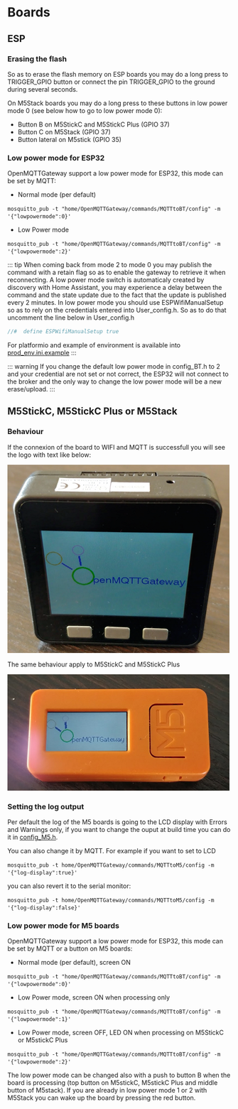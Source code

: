 # Boards

## ESP

### Erasing the flash

So as to erase the flash memory on ESP boards you may do a long press to TRIGGER_GPIO button or connect the pin TRIGGER_GPIO to the ground during several seconds.

On M5Stack boards you may do a long press to these buttons in low power mode 0 (see below how to go to low power mode 0):
* Button B on M5StickC and M5StickC Plus (GPIO 37)
* Button C on M5Stack (GPIO 37)
* Button lateral on M5stick (GPIO 35)

### Low power mode for ESP32
OpenMQTTGateway support a low power mode for ESP32, this mode can be set by MQTT:

* Normal mode (per default)

`mosquitto_pub -t "home/OpenMQTTGateway/commands/MQTTtoBT/config" -m '{"lowpowermode":0}'`

* Low Power mode

`mosquitto_pub -t "home/OpenMQTTGateway/commands/MQTTtoBT/config" -m '{"lowpowermode":2}'`

::: tip
When coming back from mode 2 to mode 0 you may publish the command with a retain flag so as to enable the gateway to retrieve it when reconnecting.
A low power mode switch is automaticaly created by discovery with Home Assistant, you may experience a delay between the command and the state update due to the fact that the update is published every 2 minutes.
In low power mode you should use ESPWifiManualSetup so as to rely on the credentials entered into User_config.h.
So as to do that uncomment the line below in User_config.h
``` c
//#  define ESPWifiManualSetup true
```
For platformio and example of environment is available into [prod_env.ini.example](https://github.com/1technophile/OpenMQTTGateway/blob/development/prod_env.ini.example)
:::

::: warning
If you change the default low power mode in config_BT.h to 2 and your credential are not set or not correct, the ESP32 will not connect to the broker and the only way to change the low power mode will be a new erase/upload.
:::

## M5StickC, M5StickC Plus or M5Stack

### Behaviour

If the connexion of the board to WIFI and MQTT is successfull you will see the logo with text like below:

![boards](../img/OpenMQTTgateway_M5_Stack_Board_Display_Text.png)

The same behaviour apply to M5StickC and M5StickC Plus

![boards](../img/OpenMQTTgateway_M5_StickC_Board_Display_Text.png)

### Setting the log output

Per default the log of the M5 boards is going to the LCD display with Errors and Warnings only, if you want to change the ouput at build time you can do it in [config_M5.h](https://github.com/1technophile/OpenMQTTGateway/blob/development/main/config_M5.h).

You can also change it by MQTT. For example if you want to set to LCD

`mosquitto_pub -t home/OpenMQTTGateway/commands/MQTTtoM5/config -m '{"log-display":true}'`

you can also revert it to the serial monitor:

`mosquitto_pub -t home/OpenMQTTGateway/commands/MQTTtoM5/config -m '{"log-display":false}'`

### Low power mode for M5 boards
OpenMQTTGateway support a low power mode for ESP32, this mode can be set by MQTT or a button on M5 boards:

* Normal mode (per default), screen ON

`mosquitto_pub -t "home/OpenMQTTGateway/commands/MQTTtoBT/config" -m '{"lowpowermode":0}'`

* Low Power mode, screen ON when processing only

`mosquitto_pub -t "home/OpenMQTTGateway/commands/MQTTtoBT/config" -m '{"lowpowermode":1}'`

* Low Power mode, screen OFF, LED ON when processing on M5StickC or M5stickC Plus

`mosquitto_pub -t "home/OpenMQTTGateway/commands/MQTTtoBT/config" -m '{"lowpowermode":2}'`

The low power mode can be changed also with a push to button B when the board is processing (top button on M5stickC, M5stickC Plus and middle button of M5stack).
If you are already in low power mode 1 or 2 with M5Stack you can wake up the board by pressing the red button.
